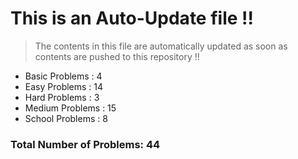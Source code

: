 # This is an Auto-Update file !!
> The contents in this file are automatically updated as soon as contents are pushed to this repository !!
* Basic Problems : 4
* Easy Problems : 14
* Hard Problems : 3
* Medium Problems : 15
* School Problems : 8

### Total Number of Problems: 44
